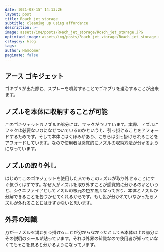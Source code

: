 ```yaml
---
date: 2021-08-15T 14:13:26
layout: post
title: Roach jet storage
subtitle: cleaning up using affordance
description: >-
image: assets/img/posts/Roach_jet_storage/Roach_jet_storage.JPG
optimized_image: assets/img/posts/Roach_jet_storage/Roach_jet_storage_resized_thumbnail.JPG
category: blog
tags: 
author: Hamcomer
paginate: false
---
```


## アース ゴキジェット

ゴキブリが出た際に、スプレーを噴射することでゴキブリを退治することが出来ます。

## ノズルを本体に収納することが可能

このゴキジェットのノズルの部分には、フックがついています。実際、ノズルにフックは必要ないのになぜついているのかというと、引っ掛けることをアフォードするためです。そして本体にはくぼみがあり、こちらは引っ掛けられることをアフォードしています。なので使用者は感覚的にノズルの収納方法が分かるようになっています。

## ノズルの取り外し

はじめてこのゴキジェットを使用した人でもこのノズルが取り外せることにすぐ気づくはずです。なぜ人がノズルを取り外すことが感覚的に分かるのかというと、シグニファイアとしてノズルの根元の色が黒くなっており、本体とノズルが分解できることを気づかせてくれるからです。もし色が分かれていなかったらノズルが外れることにはきずかないと思います。

## 外界の知識

万が一ノズルを溝に引っ掛けることが分からなかったとしても本体の上の部分にその説明のシールが貼っています。それは外界の知識なので使用者が知っていなくてもそこを見ると分かるようになっています。